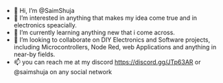 - 👋 Hi, I’m @SaimShuja
- 👀 I’m interested in anything that makes my idea come true and in electronics speacially.
- 🌱 I’m currently learning anything new that i come across.
- 💞️ I’m looking to collaborate on DIY Electronics and Software projects, including Microcontrollers, Node Red, web Applications and anything in near-by fields.
- 📫 you can reach me at my discord https://discord.gg/JTp63AR or @saimshuja on any social network

<!---
SaimShuja/SaimShuja is a ✨ special ✨ repository because its `README.md` (this file) appears on your GitHub profile.
You can click the Preview link to take a look at your changes.
--->
